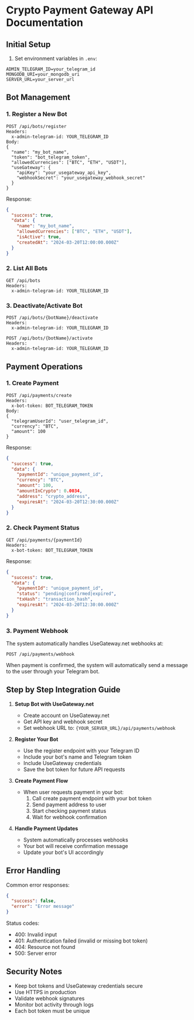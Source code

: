 # Crypto Payment Gateway API Documentation

## Initial Setup

1. Set environment variables in `.env`:
```
ADMIN_TELEGRAM_ID=your_telegram_id
MONGODB_URI=your_mongodb_uri
SERVER_URL=your_server_url
```

## Bot Management

### 1. Register a New Bot

```http
POST /api/bots/register
Headers:
  x-admin-telegram-id: YOUR_TELEGRAM_ID
Body:
{
  "name": "my_bot_name",
  "token": "bot_telegram_token",
  "allowedCurrencies": ["BTC", "ETH", "USDT"],
  "useGateway": {
    "apiKey": "your_usegateway_api_key",
    "webhookSecret": "your_usegateway_webhook_secret"
  }
}
```

Response:
```json
{
  "success": true,
  "data": {
    "name": "my_bot_name",
    "allowedCurrencies": ["BTC", "ETH", "USDT"],
    "isActive": true,
    "createdAt": "2024-03-20T12:00:00.000Z"
  }
}
```

### 2. List All Bots

```http
GET /api/bots
Headers:
  x-admin-telegram-id: YOUR_TELEGRAM_ID
```

### 3. Deactivate/Activate Bot

```http
POST /api/bots/{botName}/deactivate
Headers:
  x-admin-telegram-id: YOUR_TELEGRAM_ID
```

```http
POST /api/bots/{botName}/activate
Headers:
  x-admin-telegram-id: YOUR_TELEGRAM_ID
```

## Payment Operations

### 1. Create Payment

```http
POST /api/payments/create
Headers:
  x-bot-token: BOT_TELEGRAM_TOKEN
Body:
{
  "telegramUserId": "user_telegram_id",
  "currency": "BTC",
  "amount": 100
}
```

Response:
```json
{
  "success": true,
  "data": {
    "paymentId": "unique_payment_id",
    "currency": "BTC",
    "amount": 100,
    "amountInCrypto": 0.0034,
    "address": "crypto_address",
    "expiresAt": "2024-03-20T12:30:00.000Z"
  }
}
```

### 2. Check Payment Status

```http
GET /api/payments/{paymentId}
Headers:
  x-bot-token: BOT_TELEGRAM_TOKEN
```

Response:
```json
{
  "success": true,
  "data": {
    "paymentId": "unique_payment_id",
    "status": "pending|confirmed|expired",
    "txHash": "transaction_hash",
    "expiresAt": "2024-03-20T12:30:00.000Z"
  }
}
```

### 3. Payment Webhook

The system automatically handles UseGateway.net webhooks at:
```
POST /api/payments/webhook
```

When payment is confirmed, the system will automatically send a message to the user through your Telegram bot.

## Step by Step Integration Guide

1. **Setup Bot with UseGateway.net**
   - Create account on UseGateway.net
   - Get API key and webhook secret
   - Set webhook URL to: `{YOUR_SERVER_URL}/api/payments/webhook`

2. **Register Your Bot**
   - Use the register endpoint with your Telegram ID
   - Include your bot's name and Telegram token
   - Include UseGateway credentials
   - Save the bot token for future API requests

3. **Create Payment Flow**
   - When user requests payment in your bot:
     1. Call create payment endpoint with your bot token
     2. Send payment address to user
     3. Start checking payment status
     4. Wait for webhook confirmation

4. **Handle Payment Updates**
   - System automatically processes webhooks
   - Your bot will receive confirmation message
   - Update your bot's UI accordingly

## Error Handling

Common error responses:
```json
{
  "success": false,
  "error": "Error message"
}
```

Status codes:
- 400: Invalid input
- 401: Authentication failed (invalid or missing bot token)
- 404: Resource not found
- 500: Server error

## Security Notes

- Keep bot tokens and UseGateway credentials secure
- Use HTTPS in production
- Validate webhook signatures
- Monitor bot activity through logs
- Each bot token must be unique